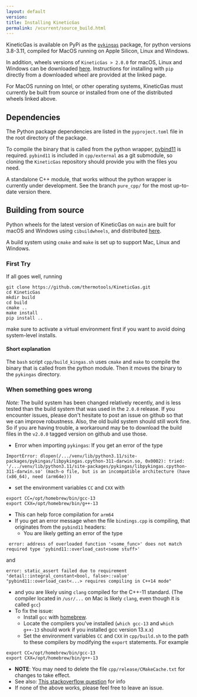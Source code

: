 ```yaml
---
layout: default
version: 
title: Installing KineticGas
permalink: /vcurrent/source_build.html
---
```


KineticGas is available on PyPi as the [`pykingas`](https://pypi.org/project/pykingas/) package, for python versions 3.8-3.11, compiled for MacOS running on Apple Silicon, Linux and Windows.

In addition, wheels versions of `KineticGas > 2.0.0` for macOS, Linux and Windows can be downloaded [here](https://github.com/thermotools/KineticGas/releases). Instructions for installing with `pip` directly from a downloaded wheel are provided at the linked page.

For MacOS running on Intel, or other operating systems, KineticGas must currently be built from source or installed from one of the distributed wheels linked above.

## Dependencies

The Python package dependencies are listed in the `pyproject.toml` file in the root directory of the package.

To compile the binary that is called from the python wrapper, [pybind11](https://pybind11.readthedocs.io/en/stable/) is required. `pybind11` is included in `cpp/external` as a git submodule, so cloning the `KineticGas` repository should provide you with the files you need.

A standalone C++ module, that works without the python wrapper is currently under development. See the branch `pure_cpp/` for the most up-to-date version there.


## Building from source

Python wheels for the latest version of KineticGas on `main` are built for macOS and Windows using `cibuildwheels`, and distributed [here](https://github.com/thermotools/KineticGas/releases).

A build system using `cmake` and `make` is set up to support Mac, Linux and Windows.

### First Try
If all goes well, running

```
git clone https://github.com/thermotools/KineticGas.git
cd KineticGas
mkdir build
cd build
cmake ..
make install
pip install ..
```

make sure to activate a virtual environment first if you want to avoid doing system-level installs.

#### Short explanation

The `bash` script `cpp/build_kingas.sh` uses `cmake` and `make` to compile the binary that is called from the python module. Then it moves the binary to the `pykingas` directory.

### When something goes wrong

*Note:* The build system has been changed relatively recently, and is less tested than the build system that was used in the `2.0.0` release. If you encounter issues, please don't hesitate to post an issue on github so that we can improve robustness. Also, the old build system should still work fine. So if you are having trouble, a workaround may be to download the build files in the `v2.0.0` tagged version on github and use those.

* Error when importing `pykingas`: If you get an error of the type
```
ImportError: dlopen(/.../venv/lib/python3.11/site-packages/pykingas/libpykingas.cpython-311-darwin.so, 0x0002): tried: '/.../venv/lib/python3.11/site-packages/pykingas/libpykingas.cpython-311-darwin.so' (mach-o file, but is an incompatible architecture (have (x86_64), need (arm64e)))
```
 * set the environment variables `CC` and `CXX` with
```
export CC=/opt/homebrew/bin/gcc-13
export CXX=/opt/homebrew/bin/g++-13
```
  * This can help force compilation for `arm64`
* If you get an error message when the file `bindings.cpp` is compiling, that originates from the `pybind11` headers:
  * You are likely getting an error of the type
```
 error: address of overloaded function '<some_func>' does not match required type 'pybind11::overload_cast<some stuff>'
```
and 
```
error: static_assert failed due to requirement 'detail::integral_constant<bool, false>::value' "pybind11::overload_cast<...> requires compiling in C++14 mode"
```
  * and you are likely using `clang` compiled for the C++-11 standard. (The compiler located in `/usr/...` on Mac is likely `clang`, even though it is called `gcc`)
  * To fix the issue: 
    * Install `gcc` with [homebrew](https://formulae.brew.sh/formula/gcc).
    * Locate the compilers you've installed (`which gcc-13` and `which g++-13` should work if you installed gcc version 13.x.x)
    * Set the environment variables `CC` and `CXX` in `cpp/build.sh` to the path to these compilers by modifying the `export` statements. For example
```
export CC=/opt/homebrew/bin/gcc-13
export CXX=/opt/homebrew/bin/g++-13
```
  * **NOTE**: You may need to delete the file `cpp/release/CMakeCache.txt` for changes to take effect.
  * See also: [This stackoverflow question](https://stackoverflow.com/questions/73758291/is-there-a-way-to-specify-the-c-standard-of-clangd-without-recompiling-it) for info
* If none of the above works, please feel free to leave an issue.
